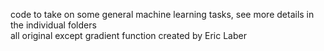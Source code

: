 code to take on some general machine learning tasks, see more details in the individual folders  
all original except gradient function created by Eric Laber 

